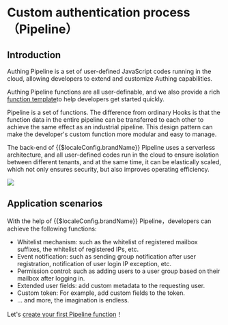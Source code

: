 # Custom authentication process（Pipeline）

<LastUpdated/>

## Introduction

Authing Pipeline is a set of user-defined JavaScript codes running in the cloud, allowing developers to extend and customize Authing capabilities.

Authing Pipeline functions are all user-definable, and we also provide a rich [function template](https://github.com/authing/pipeline)to help developers get started quickly.

Pipeline is a set of functions. The difference from ordinary Hooks is that the function data in the entire pipeline can be transferred to each other to achieve the same effect as an industrial pipeline. This design pattern can make the developer's custom function more modular and easy to manage.

The back-end of {{$localeConfig.brandName}} Pipeline uses a serverless architecture, and all user-defined codes run in the cloud to ensure isolation between different tenants, and at the same time, it can be elastically scaled, which not only ensures security, but also improves operating efficiency.

![](https://cdn.authing.cn/blog/authing-pipeline.png)

## Application scenarios

With the help of {{$localeConfig.brandName}} Pipeline，developers can achieve the following functions:

- Whitelist mechanism: such as the whitelist of registered mailbox suffixes, the whitelist of registered IPs, etc.
- Event notification: such as sending group notification after user registration, notification of user login IP exception, etc.
- Permission control: such as adding users to a user group based on their mailbox after logging in.
- Extended user fields: add custom metadata to the requesting user.
- Custom token: For example, add custom fields to the token.
- ... and more, the imagination is endless.

Let's [create your first Pipeline function](./write-your-first-pipeline-function.md)！

